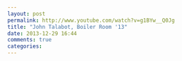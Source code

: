 ```yaml
---
layout: post
permalink: http://www.youtube.com/watch?v=g1BYw__Q0Jg
title: "John Talabot, Boiler Room '13"
date: 2013-12-29 16:44
comments: true
categories: 
---
```

